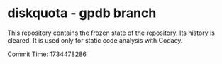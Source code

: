 # diskquota - gpdb branch

This repository contains the frozen state of the repository.
Its history is cleared. It is used only for static code
analysis with Codacy.

Commit Time: 1734478286